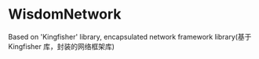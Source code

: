 # WisdomNetwork
Based on 'Kingfisher' library, encapsulated network framework library(基于 Kingfisher 库，封装的网络框架库)
